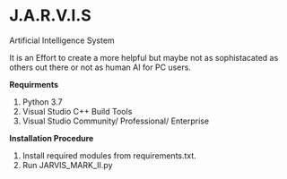 # J.A.R.V.I.S
Artificial Intelligence System

It is an Effort to create a more helpful but maybe not as sophistacated as others out there or not as human AI for PC users.

**Requirments**
1. Python 3.7
2. Visual Studio C++ Build Tools
3. Visual Studio Community/ Professional/ Enterprise

**Installation Procedure**
1. Install required modules from requirements.txt.
2. Run JARVIS_MARK_II.py
